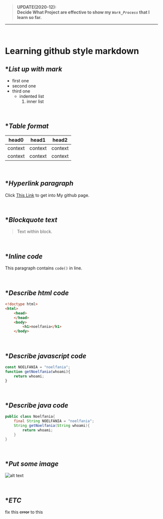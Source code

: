 > **UPDATE(2020-12):<br>Decide What Project are effective to show my *`Work_Process`* that I learn so far.**
* * *
<br>

# Learning github style markdown


## **List up with mark*

- first one
- second one
- third one
  - indented list
    1. inner list

<br>

## **Table format*

|head0|head1|head2 
| --- | --- | ---
| context | context | context 
| context | context | context 

<br>

## **Hyperlink paragraph*

Click [This Link](https://github.com/noelfania)
to  get into My github page.

<br>

## **Blockquote text*

> Text within block.

<br>

## **Inline code*

This paragraph contains `code()` in line.

<br>

## **Describe html code*

```html
<!doctype html>
<html>
    <head>
    </head>
    <body>
        <h1>noelfania</h1>
    </body>
```
<br>

## **Describe javascript code*

```js
const NOELFANIA = "noelfania";
function getNoelfania(whoami){
    return whoami;
}
```

<br>

## **Describe java code*

```java
public class Noelfania{
    final String NOELFANIA = "noelfania";
    String getNoelfania(String whoami){
        return whoami;
    }
} 
```

<br>

## **Put some image*

![alt text](https://avatars0.githubusercontent.com/u/33711004?s=60&u=019b439bee8f35f9dc92def2b66a7b2dd60469d2&v=4)


<br>

## **ETC*

fix this ~~error~~ to this

